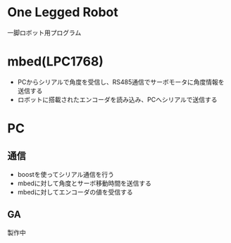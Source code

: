One Legged Robot
================
一脚ロボット用プログラム

# mbed(LPC1768)
* PCからシリアルで角度を受信し、RS485通信でサーボモータに角度情報を送信する
* ロボットに搭載されたエンコーダを読み込み、PCへシリアルで送信する

# PC
## 通信
* boostを使ってシリアル通信を行う
* mbedに対して角度とサーボ移動時間を送信する
* mbedに対してエンコーダの値を受信する

## GA
製作中
